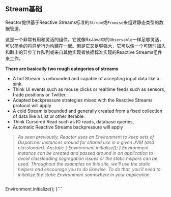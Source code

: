 
## Stream基础

Reactor提供基于Reactive Streams标准的`Stream`或`Promise`来组建静态类型的数据管道。

这是一个非常有用和灵活的组件。它就像RxJava中的`Observable`一样足够灵活，可以简单的将异步行为构建在一起。但是它又足够强大，它可以像一个可随时加入和取出的异步工作队列或来自其他实现者依据标准实现的Reactive Streams组件来工作。

**There are basically two rough categories of streams**

* A hot Stream is unbounded and capable of accepting input data like a sink.
 * Think UI events such as mouse clicks or realtime feeds such as sensors, trade positions or Twitter.
 * Adapted backpressure strategies mixed with the Reactive Streams protocol will apply
* A cold Stream is bounded and generally created from a fixed collection of data like a List or other Iterable.
 * Think Cursored Read such as IO reads, database queries,
 * Automatic Reactive Streams backpressure will apply

> *As seen previously, Reactor uses an Environment to keep sets of Dispatcher instances around for shared use in a given JVM (and classloader). Anstatic {
  Environment.initialize();
} Environment instance can be created and passed around in an application to avoid classloading segregation issues or the static helpers can be used. Throughout the examples on this site, we’ll use the static helpers and encourage you to do likewise. To do that, you’ll need to initialize the static Environment somewhere in your application.*

> ```static {
  Environment.initialize();
}```